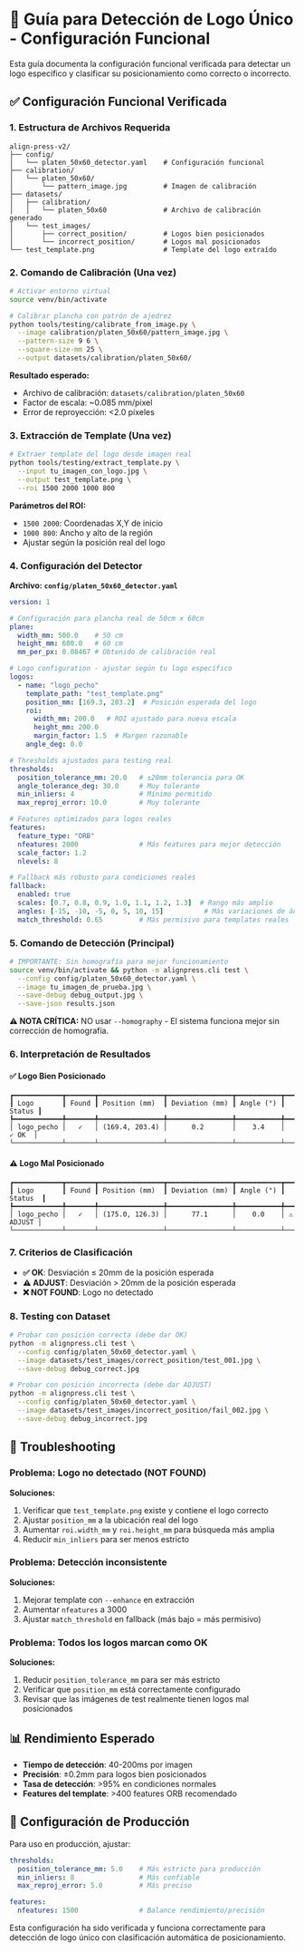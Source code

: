 # 🎯 Guía para Detección de Logo Único - Configuración Funcional

Esta guía documenta la configuración funcional verificada para detectar un logo específico y clasificar su posicionamiento como correcto o incorrecto.

## ✅ Configuración Funcional Verificada

### 1. Estructura de Archivos Requerida

```
align-press-v2/
├── config/
│   └── platen_50x60_detector.yaml    # Configuración funcional
├── calibration/
│   └── platen_50x60/
│       └── pattern_image.jpg         # Imagen de calibración
├── datasets/
│   ├── calibration/
│   │   └── platen_50x60              # Archivo de calibración generado
│   └── test_images/
│       ├── correct_position/         # Logos bien posicionados
│       └── incorrect_position/       # Logos mal posicionados
└── test_template.png                 # Template del logo extraído
```

### 2. Comando de Calibración (Una vez)

```bash
# Activar entorno virtual
source venv/bin/activate

# Calibrar plancha con patrón de ajedrez
python tools/testing/calibrate_from_image.py \
  --image calibration/platen_50x60/pattern_image.jpg \
  --pattern-size 9 6 \
  --square-size-mm 25 \
  --output datasets/calibration/platen_50x60/
```

**Resultado esperado:**
- Archivo de calibración: `datasets/calibration/platen_50x60`
- Factor de escala: ~0.085 mm/pixel
- Error de reproyección: <2.0 píxeles

### 3. Extracción de Template (Una vez)

```bash
# Extraer template del logo desde imagen real
python tools/testing/extract_template.py \
  --input tu_imagen_con_logo.jpg \
  --output test_template.png \
  --roi 1500 2000 1000 800
```

**Parámetros del ROI:**
- `1500 2000`: Coordenadas X,Y de inicio
- `1000 800`: Ancho y alto de la región
- Ajustar según la posición real del logo

### 4. Configuración del Detector

**Archivo: `config/platen_50x60_detector.yaml`**

```yaml
version: 1

# Configuración para plancha real de 50cm x 60cm
plane:
  width_mm: 500.0    # 50 cm
  height_mm: 600.0   # 60 cm
  mm_per_px: 0.08467 # Obtenido de calibración real

# Logo configuration - ajustar según tu logo específico
logos:
  - name: "logo_pecho"
    template_path: "test_template.png"
    position_mm: [169.3, 203.2]  # Posición esperada del logo
    roi:
      width_mm: 200.0   # ROI ajustado para nueva escala
      height_mm: 200.0
      margin_factor: 1.5  # Margen razonable
    angle_deg: 0.0

# Thresholds ajustados para testing real
thresholds:
  position_tolerance_mm: 20.0   # ±20mm tolerancia para OK
  angle_tolerance_deg: 30.0     # Muy tolerante
  min_inliers: 4                # Mínimo permitido
  max_reproj_error: 10.0        # Muy tolerante

# Features optimizados para logos reales
features:
  feature_type: "ORB"
  nfeatures: 2000               # Más features para mejor detección
  scale_factor: 1.2
  nlevels: 8

# Fallback más robusto para condiciones reales
fallback:
  enabled: true
  scales: [0.7, 0.8, 0.9, 1.0, 1.1, 1.2, 1.3]  # Rango más amplio
  angles: [-15, -10, -5, 0, 5, 10, 15]          # Más variaciones de ángulo
  match_threshold: 0.65         # Más permisivo para templates reales
```

### 5. Comando de Detección (Principal)

```bash
# IMPORTANTE: Sin homografía para mejor funcionamiento
source venv/bin/activate && python -m alignpress.cli test \
  --config config/platen_50x60_detector.yaml \
  --image tu_imagen_de_prueba.jpg \
  --save-debug debug_output.jpg \
  --save-json results.json
```

**⚠️ NOTA CRÍTICA:** NO usar `--homography` - El sistema funciona mejor sin corrección de homografía.

### 6. Interpretación de Resultados

#### ✅ Logo Bien Posicionado
```
┏━━━━━━━━━━━━┳━━━━━━━┳━━━━━━━━━━━━━━━━┳━━━━━━━━━━━━━━━━┳━━━━━━━━━━━┳━━━━━━━━┓
┃ Logo       ┃ Found ┃ Position (mm)  ┃ Deviation (mm) ┃ Angle (°) ┃ Status ┃
┡━━━━━━━━━━━━╇━━━━━━━╇━━━━━━━━━━━━━━━━╇━━━━━━━━━━━━━━━━╇━━━━━━━━━━━╇━━━━━━━━┩
│ logo_pecho │   ✓   │ (169.4, 203.4) │      0.2       │    3.4    │  ✓ OK  │
└────────────┴───────┴────────────────┴────────────────┴───────────┴────────┘
```

#### ⚠️ Logo Mal Posicionado
```
┏━━━━━━━━━━━━┳━━━━━━━┳━━━━━━━━━━━━━━━━┳━━━━━━━━━━━━━━━━┳━━━━━━━━━━━┳━━━━━━━━━━┓
┃ Logo       ┃ Found ┃ Position (mm)  ┃ Deviation (mm) ┃ Angle (°) ┃  Status  ┃
┡━━━━━━━━━━━━╇━━━━━━━╇━━━━━━━━━━━━━━━━╇━━━━━━━━━━━━━━━━╇━━━━━━━━━━━╇━━━━━━━━━━┩
│ logo_pecho │   ✓   │ (175.0, 126.3) │      77.1      │    0.0    │ ⚠ ADJUST │
└────────────┴───────┴────────────────┴────────────────┴───────────┴──────────┘
```

### 7. Criterios de Clasificación

- **✅ OK**: Desviación ≤ 20mm de la posición esperada
- **⚠️ ADJUST**: Desviación > 20mm de la posición esperada
- **❌ NOT FOUND**: Logo no detectado

### 8. Testing con Dataset

```bash
# Probar con posición correcta (debe dar OK)
python -m alignpress.cli test \
  --config config/platen_50x60_detector.yaml \
  --image datasets/test_images/correct_position/test_001.jpg \
  --save-debug debug_correct.jpg

# Probar con posición incorrecta (debe dar ADJUST)
python -m alignpress.cli test \
  --config config/platen_50x60_detector.yaml \
  --image datasets/test_images/incorrect_position/fail_002.jpg \
  --save-debug debug_incorrect.jpg
```

## 🔧 Troubleshooting

### Problema: Logo no detectado (NOT FOUND)

**Soluciones:**
1. Verificar que `test_template.png` existe y contiene el logo correcto
2. Ajustar `position_mm` a la ubicación real del logo
3. Aumentar `roi.width_mm` y `roi.height_mm` para búsqueda más amplia
4. Reducir `min_inliers` para ser menos estricto

### Problema: Detección inconsistente

**Soluciones:**
1. Mejorar template con `--enhance` en extracción
2. Aumentar `nfeatures` a 3000
3. Ajustar `match_threshold` en fallback (más bajo = más permisivo)

### Problema: Todos los logos marcan como OK

**Soluciones:**
1. Reducir `position_tolerance_mm` para ser más estricto
2. Verificar que `position_mm` está correctamente configurado
3. Revisar que las imágenes de test realmente tienen logos mal posicionados

## 📊 Rendimiento Esperado

- **Tiempo de detección**: 40-200ms por imagen
- **Precisión**: ±0.2mm para logos bien posicionados
- **Tasa de detección**: >95% en condiciones normales
- **Features del template**: >400 features ORB recomendado

## 🎯 Configuración de Producción

Para uso en producción, ajustar:

```yaml
thresholds:
  position_tolerance_mm: 5.0    # Más estricto para producción
  min_inliers: 8                # Más confiable
  max_reproj_error: 5.0         # Más preciso

features:
  nfeatures: 1500               # Balance rendimiento/precisión
```

Esta configuración ha sido verificada y funciona correctamente para detección de logo único con clasificación automática de posicionamiento.